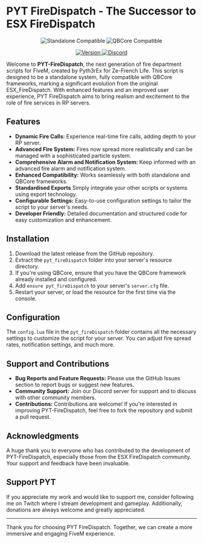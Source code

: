 # PYT FireDispatch - The Successor to ESX FireDispatch
<p align="center">
  <img src="https://img.shields.io/badge/Standalone-Compatible-brightgreen" alt="Standalone Compatible">
  <img src="https://img.shields.io/badge/QBCore-Compatible-maroon" alt="QBCore Compatible">
</p>
<p align="center">
<a href="https://github.com/Pyth3rEx/PYT-FireDispatch/releases">
  <img src="https://img.shields.io/badge/Version-0.0.0-dodgerblue" alt="Version">
</a>
<a href="https://discord.gg/9yk7mze5n3">
  <img src="https://img.shields.io/badge/Discord-link?logo=https%3A%2F%2Fbanner2.cleanpng.com%2F20180502%2Feve%2Fkisspng-discord-computer-icons-logo-simplify-5aea4b0b9a5315.3824979315253040756321.jpg&color=%237289DA" alt="Discord">
</a>
</p>

Welcome to **PYT-FireDispatch**, the next generation of fire department scripts for FiveM, created by Pyth3rEx for Ze-French Life. This script is designed to be a standalone system, fully compatible with QBCore frameworks, marking a significant evolution from the original ESX_FireDispatch. With enhanced features and an improved user experience, PYT FireDispatch aims to bring realism and excitement to the role of fire services in RP servers.

## Features

- **Dynamic Fire Calls:** Experience real-time fire calls, adding depth to your RP server.
- **Advanced Fire System:** Fires now spread more realistically and can be managed with a sophisticated particle system.
- **Comprehensive Alarm and Notification System:** Keep informed with an advanced fire alarm and notification system.
- **Enhanced Compatibility:** Works seamlessly with both standalone and QBCore frameworks.
- **Standardised Exports** Simply integrate your other scripts or systems using export technology.
- **Configurable Settings:** Easy-to-use configuration settings to tailor the script to your server's needs.
- **Developer Friendly:** Detailed documentation and structured code for easy customization and enhancement.

## Installation

1. Download the latest release from the GitHub repository.
2. Extract the `pyt_fireDispatch` folder into your server's resource directory.
3. If you're using QBCore, ensure that you have the QBCore framework already installed and configured.
4. Add `ensure pyt_fireDispatch` to your server's `server.cfg` file.
5. Restart your server, or load the resource for the first time via the console.

## Configuration

The `config.lua` file in the `pyt_fireDispatch` folder contains all the necessary settings to customize the script for your server. You can adjust fire spread rates, notification settings, and much more.

## Support and Contributions

- **Bug Reports and Feature Requests:** Please use the GitHub Issues section to report bugs or suggest new features.
- **Community Support:** Join our Discord server for support and to discuss with other community members.
- **Contributions:** Contributions are welcome! If you're interested in improving PYT-FireDispatch, feel free to fork the repository and submit a pull request.

## Acknowledgments

A huge thank you to everyone who has contributed to the development of PYT-FireDispatch, especially those from the ESX FireDispatch community. Your support and feedback have been invaluable.

## Support PYT

If you appreciate my work and would like to support me, consider following me on Twitch where I stream development and gameplay. Additionally, donations are always welcome and greatly appreciated.

---

Thank you for choosing PYT FireDispatch. Together, we can create a more immersive and engaging FiveM experience.
